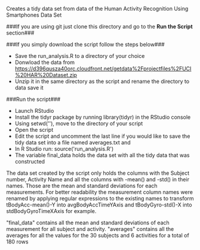Creates a tidy data set from data of the Human Activity Recognition Using Smartphones Data Set

###If you are using git just clone this directory and go to the **Run the Script** section###

###If you simply download the script follow the steps below###
* Save the run_analysis.R to a directory of your choice
* Donwload the data from https://d396qusza40orc.cloudfront.net/getdata%2Fprojectfiles%2FUCI%20HAR%20Dataset.zip 
* Unzip it in the same directory as the script and rename the directory to data save it

###Run the script###
* Launch RStudio
* Install the tidyr package by running library(tidyr) in the RStudio console
* Using setwd(''), move to the directory of your script
* Open the script
* Edit the script and uncomment the last line if you would like to save the tidy data set into a file named averages.txt and
* In R Studio run: source('run_analysis.R')
* The variable final_data holds the data set with all the tidy data that was constructed


The data set created by the script only holds the columns with the Subject number, Activity Name and all the columns 
with -mean() and -std() in their names. Those are the mean and standard deviations for each measurements. For better readability 
the measurement column names were renamed by applying regular expressions to the existing names to transform
tBodyAcc-mean()-Y into avgBodyAccTimeYAxis and tBodyGyro-std()-X into stdBodyGyroTimeXAxis for example.

"final_data" contains all the mean and standard deviations of each measurement for all subject and activity.
"averages" contains all the averages for all the values for the 30 subjects and 6 activities for a total of 180 rows


